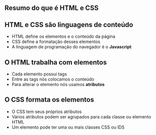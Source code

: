 ## Resumo do que é HTML e CSS

## HTML e CSS são linguagens de conteúdo
- HTML define os elementos e o conteúdo da página
- CSS define a formatação desses elementos
- A linguagem de programação do navegador é o **Javascript**

## O HTML trabalha com elementos
- Cada elemento possui tags
- Entre as tags nós colocamos o conteúdo
- Para alterar o elemento nós usamos **atributos**

## O CSS formata os elementos
- O CSS tem seus próprios atributos
- Vários atributos podem ser agrupados para cada classe ou elemento HTML
- Um elemento pode ter uma ou mais classes CSS ou IDS